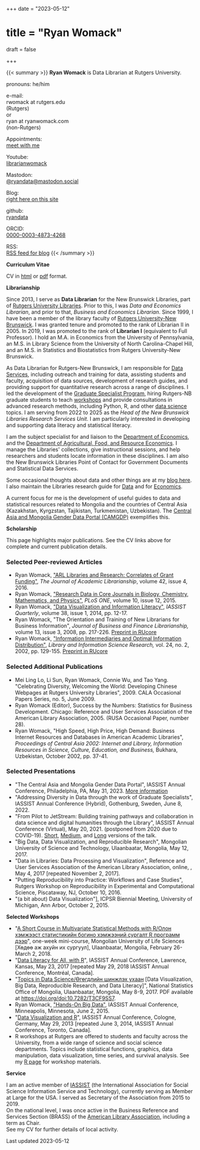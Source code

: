 +++
date = "2023-05-12"
# title = "Ryan Womack"
draft = false

+++

{{< summary >}}
**Ryan Womack** is Data Librarian at Rutgers University.

pronouns: he/him

e-mail:\
rwomack at rutgers.edu\
(Rutgers)\
or\
ryan at ryanwomack.com\
(non-Rutgers)

Appointments:\
 [meet with me](https://libcal.rutgers.edu/appointments/ryanwomack/)
 
Youtube:\
 [librarianwomack](https://www.youtube.com/librarianwomack/)

Mastodon:\
 [@ryandata@mastodon.social](https://mastodon.social/@ryandata/)
 
Blog:\
[right here on this site](https://ryanwomack.com/blog)

github:\
 [ryandata](https://github.com/ryandata/)

ORCID:\
 [0000-0003-4873-4268](https://orcid.org/0000-0003-4873-4268)

RSS:\
 [RSS feed for blog](https://ryanwomack.com/blog/index.xml) {{< /summary >}}



**Curriculum Vitae**

CV in [html](https://ryanwomack.com/rwomackcv.html) or
[pdf](https://ryanwomack.com/rwomackcv.pdf) format.

**Librarianship**

Since 2013, I serve as **Data Librarian** for the New Brunswick
Libraries, part of [Rutgers University
Libraries](https://www.libraries.rutgers.edu/). Prior to this, I was
*Data and Economics Librarian*, and prior to that, *Business and Economics
Librarian*. Since 1999, I have been a member of the library faculty of
[Rutgers University-New Brunswick](https://newbrunswick.rutgers.edu/). I
was granted tenure and promoted to the rank of Librarian II in 2005. In
2019, I was promoted to the rank of **Librarian I** (equivalent to Full
Professor). I hold an M.A. in Economics from the University of
Pennsylvania, an M.S. in Library Science from the University of North
Carolina-Chapel Hill, and an M.S. in Statistics and Biostatistics from
Rutgers University-New Brunswick.

As Data Librarian for Rutgers-New Brunswick, I am responsible for [Data Services](https://libguides.rutgers.edu/data),
including outreach and training for data, assisting students and faculty, acquisition of data sources, development of research guides, and
providing support for quantitative research across a range of
disciplines. I led the development of the [Graduate Specialist Program](https://libguides.rutgers.edu/graduatespecialist), hiring Rutgers-NB graduate students to teach [workshops](https://libcal.rutgers.edu/nblworkshops) and provide consultations in advanced research methods, including Python, R, and other [data science](https://libguides.rutgers.edu/datascience) topics. I am serving from 2022 to 2025 as the *Head of the New Brunswick Libraries Research Services Unit*. I am particularly interested in developing and supporting data literacy and statistical literacy.

I am the subject specialist for and liaison to the [Department of
Economics](https://economics.rutgers.edu/), and the [Department of
Agricultural, Food, and Resource Economics](https://dafre.rutgers.edu/).
I manage the Libraries' collections, give instructional sessions, and
help researchers and students locate information in these disciplines. I am also the New Brunswick Libraries Point of Contact for Government Documents and Statistical Data Services.

Some occasional thoughts about data and other things are at my [blog here](https://ryanwomack.com/blog). I also maintain the Libraries research guide for
[Data](https://libguides.rutgers.edu/data) and for [Economics](https://libguides.rutgers.edu/economics).

A current focus for me is the development of useful guides to data and statistical resources related to Mongolia and the countries of Central Asia (Kazakhstan, Kyrgzstan, Tajikistan, Turkmenistan, Uzbekistan).
The [Central Asia and Mongolia Gender Data Portal (CAMGDP)](https://camgdp.org) exemplifies this.

**Scholarship**

This page highlights major publications. See the CV links above for
complete and current publication details.

### **Selected Peer-reviewed Articles**

-   Ryan Womack, ["ARL Libraries and Research: Correlates of Grant
    Funding"](https://dx.doi.org/10.1016/j.acalib.2016.06.006), *The
    Journal of Academic Librarianship*, volume 42, issue 4, 2016.
-   Ryan Womack, ["Research Data in Core Journals in Biology, Chemistry,
    Mathematics, and
    Physics"](https://dx.doi.org/10.1371/journal.pone.0143460), *PLoS
    ONE*, volume 10, issue 12, 2015.
-   Ryan Womack, ["Data Visualization and Information
    Literacy"](https://doi.org/10.29173/iq619),
    *IASSIST Quarterly*, volume 38, issue 1, 2014, pp. 12-17.
-   Ryan Womack, "The Orientation and Training of New Librarians for
    Business Information", *Journal of Business and Finance
    Librarianship,* volume 13, issue 3, 2008, pp. 217-226. [Preprint in
    RUcore](https://dx.doi.org/doi:10.7282/T3SN0BKJ)
-   Ryan Womack, ["Information Intermediaries and Optimal Information
    Distribution"](https://dx.doi.org/10.1016/S0740-8188(02)00109-3),
    *Library and Information Science Research,* vol. 24, no. 2, 2002,
    pp. 129-155. [Preprint in
    RUcore](https://dx.doi.org/doi:10.7282/T3765CQ6)

### **Selected Additional Publications**

-   Mei Ling Lo, Li Sun, Ryan Womack, Connie Wu, and Tao Yang.
    "Celebrating Diversity, Welcoming the World: Developing Chinese
    Webpages at Rutgers University Libraries", 2009. CALA Occasional
    Papers Series, no. 5, June 2009.
-   Ryan Womack (Editor), Success by the Numbers: Statistics for
    Business Development. Chicago: Reference and User Services
    Association of the American Library Association, 2005. (RUSA
    Occasional Paper, number 28).
-   Ryan Womack, "High Speed, High Price, High Demand: Business Internet
    Resources and Databases in American Academic Libraries",
    *Proceedings of Central Asia 2002: Internet and Library, Information
    Resources in Science, Culture, Education, and Business,* Bukhara,
    Uzbekistan, October 2002, pp. 37-41.

### **Selected Presentations**

-   "The Central Asia and Mongolia Gender Data Portal", IASSIST Annual Conference, Philadelphia, PA, May 31, 2023.  [More information](https://ryanwomack.com/camgdp/)
-   "Addressing Diversity in Data through the work of Graduate Specialists", IASSIST Annual Conference (Hybrid), Gothenburg, Sweden, June 8, 2022.
-   "From Pilot to JetStream: Building training pathways and collaboration in data science and digital humanities through the Library", IASSIST Annual Conference (Virtual), May 20, 2021. (postponed from 2020 due to COVID-19). [Short](https://www.youtube.com/watch?v=S6DfG0posjg), [Medium](https://www.youtube.com/watch?v=32AjyZjv7FQ%7C%7Cmedium), and [Long](https://www.youtube.com/watch?v=vEKGsUVWsh4) versions of the talk.
-   "Big Data, Data Visualization, and Reproducible Research", Mongolian University of Science and Technology, Ulaanbaatar, Mongolia, May 12, 2017.
-   "Data in Libraries: Data Processing and Visualization", Reference and User Services Association of the American Library Association, online, , May 4, 2017 \[repeated November 2, 2017\].
-   "Putting Reproducibility into Practice: Workflows and Case Studies", Rutgers Workshop on Reproducibility in Experimental and Computational Science, Piscataway, NJ, October 10, 2016.
-   "(a bit about) Data Visualization"], ICPSR Biennial Meeting, University of Michigan, Ann Arbor, October 2, 2015.

**Selected Workshops**

-   "[A Short Course in Multivariate Statistical Methods with R/Олон
    хэмжээст статистикийн богино хэмжээний сургалт R программ
    дээр](https://github.com/ryandata/multivariate)", one-week
    mini-course, Mongolian University of Life Sciences \[Хөдөө аж ахуйн
    их сургуул\], Ulaanbaatar, Mongolia, February 26-March 2, 2018.
-   "[Data Literacy for All, with
    R](https://github.com/ryandata/dataliteracyforall)", IASSIST Annual
    Conference, Lawrence, Kansas, May 23, 2017 \[repeated May 29, 2018
    IASSIST Annual Conference, Montréal, Canada\].
-   "[Topics in Data Science/Өгөгдлийн шинжлэх
    ухаан](https://doi.org/doi:10.7282/T3CF9SS7) \[Data Visualization,
    Big Data, Reproducible Research, and Data Literacy\]", National
    Statistics Office of Mongolia, Ulaanbaatar, Mongolia, May 8-9, 2017.
    PDF available at <https://doi.org/doi:10.7282/T3CF9SS7>.
-   Ryan Womack, ["Hands-On Big
    Data"](https://github.com/ryandata/bigdata), IASSIST Annual
    Conference, Minneapolis, Minnesota, June 2, 2015.
-   "[Data Visualization and
    R](https://ryanwomack.com/IASSIST/DataViz/IASSIST.htm)", IASSIST
    Annual Conference, Cologne, Germany, May 29, 2013 \[repeated June 3,
    2014, IASSIST Annual Conference, Toronto, Canada\].
-   R workshops at Rutgers are offered to students and faculty across
    the University, from a wide range of science and social science
    departments. Topics include statistical functions, graphics, data
    manipulation, data visualization, time series, and survival
    analysis. See my [R page](https://libguides.rutgers.edu/data_R) for
    workshop materials.

**Service**

I am an active member of [IASSIST](https://www.iassistdata.org/) (the
International Association for Social Science Information Service and
Technology), currently serving as Member at Large for the USA. I served as Secretary of the Association from 2015 to
2019.\
On the national level, I was once active in the Business Reference and
Services Section (BRASS) of the [American Library
Association](https://www.ala.org/), including a term as Chair.\
See my CV for further details of local activity.

Last updated 2023-05-12

